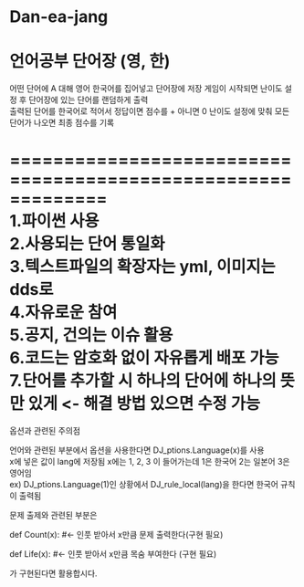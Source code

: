 # Dan-ea-jang
# 언어공부 단어장 (영, 한)
어떤 단어에 A 대해 영어 한국어를 집어넣고 단어장에 저장 
게임이 시작되면 난이도 설정 후 단어장에 있는 단어를 랜덤하게 출력  
출력된 단어를 한국어로 적어서 정답이면 점수를 + 아니면 0 
난이도 설정에 맞춰 모든 단어가 나오면 최종 점수를 기록  

=============================================================  
1.파이썬 사용  
2.사용되는 단어 통일화  
3.텍스트파일의 확장자는 yml, 이미지는 dds로  
4.자유로운 참여  
5.공지, 건의는 이슈 활용  
6.코드는 암호화 없이 자유롭게 배포 가능  
7.단어를 추가할 시 하나의 단어에 하나의 뜻만 있게 <- 해결 방법 있으면 수정 가능
=============================================================  
옵션과 관련된 주의점  

언어와 관련된 부분에서 옵션을 사용한다면 DJ_ptions.Language(x)를 사용  
x에 넣은 값이 lang에 저장됨 x에는 1, 2, 3 이 들어가는데 1은 한국어 2는 일본어 3은 영어임  
ex) DJ_ptions.Language(1)인 상황에서 DJ_rule_local(lang)을 한다면 한국어 규칙이 출력됨  

문제 출제와 관련된 부분은  

def Count(x): #<- 인풋 받아서 x만큼 문제 출력한다(구현 필요)  

def Life(x): #<- 인풋 받아서 x만큼 목숨 부여한다 (구현 필요)  

가 구현된다면 활용합시다.  

